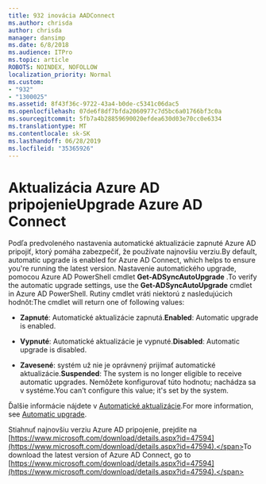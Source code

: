 ```yaml
---
title: 932 inovácia AADConnect
ms.author: chrisda
author: chrisda
manager: dansimp
ms.date: 6/8/2018
ms.audience: ITPro
ms.topic: article
ROBOTS: NOINDEX, NOFOLLOW
localization_priority: Normal
ms.custom:
- "932"
- "1300025"
ms.assetid: 8f43f36c-9722-43a4-b0de-c5341c06dac5
ms.openlocfilehash: 07de6f8df7bfda2060977c7d5bc6a01766bf3c0a
ms.sourcegitcommit: 5fb7a4b28859690020efdea630d03e70cc0e6334
ms.translationtype: MT
ms.contentlocale: sk-SK
ms.lasthandoff: 06/28/2019
ms.locfileid: "35365926"
---
```

# <a name="upgrade-azure-ad-connect"></a><span data-ttu-id="0acff-102">Aktualizácia Azure AD pripojenie</span><span class="sxs-lookup"><span data-stu-id="0acff-102">Upgrade Azure AD Connect</span></span>

<span data-ttu-id="0acff-103">Podľa predvoleného nastavenia automatické aktualizácie zapnuté Azure AD pripojiť, ktorý pomáha zabezpečiť, že používate najnovšiu verziu.</span><span class="sxs-lookup"><span data-stu-id="0acff-103">By default, automatic upgrade is enabled for Azure AD Connect, which helps to ensure you're running the latest version.</span></span> <span data-ttu-id="0acff-104">Nastavenie automatického upgrade, pomocou Azure AD PowerShell cmdlet **Get-ADSyncAutoUpgrade** .</span><span class="sxs-lookup"><span data-stu-id="0acff-104">To verify the automatic upgrade settings, use the **Get-ADSyncAutoUpgrade** cmdlet in Azure AD PowerShell.</span></span> <span data-ttu-id="0acff-105">Rutiny cmdlet vráti niektorú z nasledujúcich hodnôt:</span><span class="sxs-lookup"><span data-stu-id="0acff-105">The cmdlet will return one of following values:</span></span>

- <span data-ttu-id="0acff-106">**Zapnuté**: Automatické aktualizácie zapnutá.</span><span class="sxs-lookup"><span data-stu-id="0acff-106">**Enabled**: Automatic upgrade is enabled.</span></span>

- <span data-ttu-id="0acff-107">**Vypnuté**: Automatické aktualizácie je vypnuté.</span><span class="sxs-lookup"><span data-stu-id="0acff-107">**Disabled**: Automatic upgrade is disabled.</span></span>

- <span data-ttu-id="0acff-108">**Zavesené**: systém už nie je oprávnený prijímať automatické aktualizácie.</span><span class="sxs-lookup"><span data-stu-id="0acff-108">**Suspended**: The system is no longer eligible to receive automatic upgrades.</span></span> <span data-ttu-id="0acff-109">Nemôžete konfigurovať túto hodnotu; nachádza sa v systéme.</span><span class="sxs-lookup"><span data-stu-id="0acff-109">You can't configure this value; it's set by the system.</span></span>

<span data-ttu-id="0acff-110">Ďalšie informácie nájdete v [Automatické aktualizácie](https://docs.microsoft.com/azure/active-directory/connect/active-directory-aadconnect-feature-automatic-upgrade).</span><span class="sxs-lookup"><span data-stu-id="0acff-110">For more information, see [Automatic upgrade](https://docs.microsoft.com/azure/active-directory/connect/active-directory-aadconnect-feature-automatic-upgrade).</span></span>

<span data-ttu-id="0acff-111">Stiahnuť najnovšiu verziu Azure AD pripojenie, prejdite na [https://www.microsoft.com/download/details.aspx?id=47594](https://www.microsoft.com/download/details.aspx?id=47594).</span><span class="sxs-lookup"><span data-stu-id="0acff-111">To download the latest version of Azure AD Connect, go to [https://www.microsoft.com/download/details.aspx?id=47594](https://www.microsoft.com/download/details.aspx?id=47594).</span></span>
